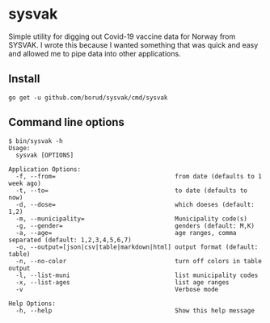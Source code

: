 # sysvak

Simple utility for digging out Covid-19 vaccine data for Norway from SYSVAK.  I wrote this because I wanted something that was quick and easy and allowed me to pipe data into other applications.

## Install

    go get -u github.com/borud/sysvak/cmd/sysvak

## Command line options

```
$ bin/sysvak -h
Usage:
  sysvak [OPTIONS]

Application Options:
  -f, --from=                                 from date (defaults to 1 week ago)
  -t, --to=                                   to date (defaults to now)
  -d, --dose=                                 which doeses (default: 1,2)
  -m, --municipality=                         Municipality code(s)
  -g, --gender=                               genders (default: M,K)
  -a, --age=                                  age ranges, comma separated (default: 1,2,3,4,5,6,7)
  -o, --output=[json|csv|table|markdown|html] output format (default: table)
  -n, --no-color                              turn off colors in table output
  -l, --list-muni                             list municipality codes
  -x, --list-ages                             list age ranges
  -v                                          Verbose mode

Help Options:
  -h, --help                                  Show this help message
```
